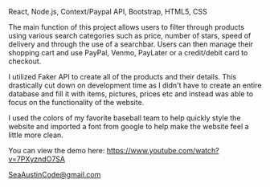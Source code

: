 React, Node.js, Context/Paypal API, Bootstrap, HTML5, CSS

The main function of this project allows users to filter through products using various search categories such as price, number of stars, speed of delivery and through the use of a searchbar. Users can then manage their shopping cart and use PayPal, Venmo, PayLater or a credit/debit card to checkout. 

I utilized Faker API to create all of the products and their details. This drastically cut down on development time as I didn't have to create an entire database and fill it with items, pictures, prices etc and instead was able to focus on the functionality of the website. 

I used the colors of my favorite baseball team to help quickly style the website and imported a font from google to help make the website feel a little more clean. 

You can view the demo here: https://www.youtube.com/watch?v=7PXyzndO7SA

SeaAustinCode@gmail.com
